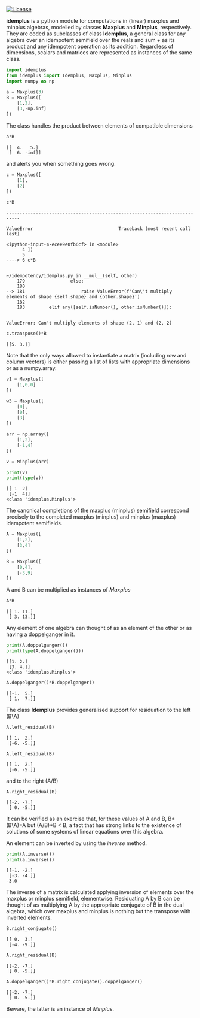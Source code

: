 [![License](https://img.shields.io/badge/License-Apache%202.0-blue.svg)](https://opensource.org/licenses/Apache-2.0)

**idemplus** is a python module for computations in (linear) maxplus and minplus algebras, modelled by classes **Maxplus** and **Minplus**, respectively. They are coded as subclasses of class **Idemplus**, a general class for any algebra over an idempotent semifield over the reals and sum + as its product and any idempotent operation as its addition.
Regardless of dimensions, scalars and matrices are represented as instances of the same class.



```python
import idemplus
from idemplus import Idemplus, Maxplus, Minplus
import numpy as np

a = Maxplus(3)
B = Maxplus([
    [1,2],
    [3,-np.inf]
])
```

The class handles the product between elements of compatible dimensions


```python
a*B
```




    [[  4.   5.]
     [  6. -inf]]



and alerts you when something goes wrong.


```python
c = Maxplus([
    [1],
    [2]
])

c*B
```


    ---------------------------------------------------------------------------

    ValueError                                Traceback (most recent call last)

    <ipython-input-4-ecee9e0fb6cf> in <module>
          4 ])
          5 
    ----> 6 c*B
    

    ~/idempotency/idemplus.py in __mul__(self, other)
        179                 else:
        180 
    --> 181                     raise ValueError(f'Can\'t multiply elements of shape {self.shape} and {other.shape}')
        182 
        183         elif any([self.isNumber(), other.isNumber()]):


    ValueError: Can't multiply elements of shape (2, 1) and (2, 2)



```python
c.transpose()*B
```




    [[5. 3.]]



Note that the only ways allowed to instantiate a matrix (including row and column vectors) is either passing a list of lists with appropriate dimensions or as a numpy.array.


```python
v1 = Maxplus([
    [1,0,0]
])

w3 = Maxplus([
    [0],
    [0],
    [3]
])

arr = np.array([
    [1,2],
    [-1,4]
])

v = Minplus(arr)

print(v)
print(type(v))
```

    [[ 1  2]
     [-1  4]]
    <class 'idemplus.Minplus'>


The canonical completions of the maxplus (minplus) semifield correspond precisely to the completed maxplus (minplus) and minplus (maxplus) idempotent semifields. 


```python
A = Maxplus([
    [1,2],
    [3,4]
])

B = Maxplus([
    [0,4],
    [-3,9]
])
```

A and B can be multiplied as instances of *Maxplus*


```python
A*B
```




    [[ 1. 11.]
     [ 3. 13.]]



Any element of one algebra can thought of as an element of the other or as having a doppelganger in it.


```python
print(A.doppelganger())
print(type(A.doppelganger()))
```

    [[1. 2.]
     [3. 4.]]
    <class 'idemplus.Minplus'>



```python
A.doppelganger()*B.doppelganger()
```




    [[-1.  5.]
     [ 1.  7.]]



The class **Idemplus** provides generalised support for residuation to the left (B\A)


```python
A.left_residual(B)
```




    [[ 1.  2.]
     [-6. -5.]]




```python
A.left_residual(B)
```




    [[ 1.  2.]
     [-6. -5.]]



and to the right (A/B)


```python
A.right_residual(B)
```




    [[-2. -7.]
     [ 0. -5.]]



It can be verified as an exercise that, for these values of A and B, B\*(B\A)=A but (A/B)\*B < B, a fact that has strong links to the existence of solutions of some systems of linear equations over this algebra.

An element can be inverted by using the *inverse* method.


```python
print(A.inverse())
print(a.inverse())
```

    [[-1. -2.]
     [-3. -4.]]
    -3.0


The inverse of a matrix is calculated applying inversion of elements over the maxplus or minplus semifield, elementwise. 
Residuating A by B can be thought of as multiplying A by the appropriate conjugate of B in the dual algebra, which over maxplus and minplus is nothing but the transpose with inverted elements. 


```python
B.right_conjugate()
```




    [[ 0.  3.]
     [-4. -9.]]




```python
A.right_residual(B)
```




    [[-2. -7.]
     [ 0. -5.]]




```python
A.doppelganger()*B.right_conjugate().doppelganger()
```




    [[-2. -7.]
     [ 0. -5.]]



Beware, the latter is an instance of *Minplus*.
